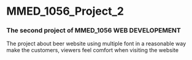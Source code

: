 # MMED_1056_Project_2
<h3>The second project of MMED_1056 WEB DEVELOPEMENT</h3>
<p>The project about beer website using multiple font in a reasonable way make the customers, viewers feel comfort when visiting the website</p>
